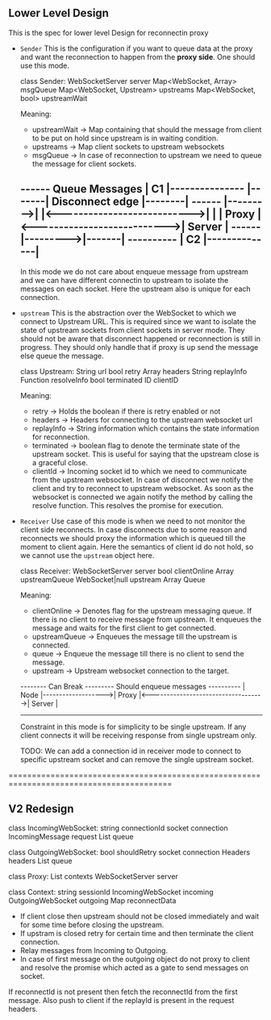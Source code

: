 ## Lower Level Design

This is the spec for lower level Design for reconnectin proxy

* `Sender`
  This is the configuration if you want to queue data at the proxy and want the
  reconnection to happen from the __proxy side__. One should use this mode.

  class Sender:
    WebSocketServer server
    Map<WebSocket, Array<String>> msgQueue
    Map<WebSocket, Upstream> upstreams
    Map<WebSocket, bool> upstreamWait

  Meaning:
    * upstreamWait -> Map containing that should the message from client to be
    put on hold since upstream is in waiting condition.
    * upstreams -> Map client sockets to upstream websockets
    * msgQueue -> In case of reconnection to upstream we need to queue the
    message for client sockets.

    ------   Queue Messages
    | C1 |---------------          |-------|    Disconnect edge          |--------|
    ------              |--------->|       |<--------------------------->|        |
                                   | Proxy |<--------------------------->| Server |
    ------              |--------->|-------|                             ----------
    | C2 |--------------|
    ------

    In this mode we do not care about enqueue message from upstream and we can
    have different connectin to upstream to isolate the messages on each socket.
    Here the upstream also is unique for each connection.

* `upstream`
  This is the abstraction over the WebSocket to which we connect to Upstream
  URL. This is required since we want to isolate the state of upstream sockets
  from client sockets in server mode. They should not be aware that disconnect
  happened or reconnection is still in progress. They should only handle that if
  proxy is up send the message else queue the message.

  class Upstream:
    String url
    bool retry
    Array<String> headers
    String replayInfo
    Function resolveInfo
    bool terminated
    ID clientID

  Meaning:
    * retry -> Holds the boolean if there is retry enabled or not
    * headers -> Headers for connecting to the upstream websocket url
    * replayInfo -> String information which contains the state information for
    reconnection.
    * terminated -> boolean flag to denote the terminate state of the upstream
    socket. This is useful for saying that the upstream close is a graceful
    close.
    * clientId -> Incoming socket id to which we need to communicate from the
    upstream websocket. In case of disconnect we notify the client and try to
    reconnect to upstream websocket. As soon as the websocket is connected we
    again notify the method by calling the resolve function. This resolves the
    promise for execution.

* `Receiver`
  Use case of this mode is when we need to not monitor the client side
  reconnects. In case disconnects due to some reason and reconnects we should
  proxy the information which is queued till the moment to client again. Here
  the semantics of client id do not hold, so we cannot use the `upstream` object
  here.

  class Receiver:
    WebSocketServer server
    bool clientOnline
    Array<String> upstreamQueue
    WebSocket|null upstream
    Array<String> Queue

  Meaning:
    * clientOnline -> Denotes flag for the upstream messaging queue. If there is
    no client to receive message from upstream. It enqueues the message and
    waits for the first client to get connected.
    * upstreamQueue -> Enqueues the message till the upstream is connected.
    * queue -> Enqueue the message till there is no client to send the
    message.
    * upstream -> Upstream websocket connection to the target.

  --------    Can Break       ---------    Should enqueue messages          ----------
  | Node |------------------->| Proxy |<----------------------------------->| Server |
  --------                    ---------                                     ----------

  Constraint in this mode is for simplicity to be single upstream. If any client
  connects it will be receiving response from single upstream only.

  TODO: We can add a connection id in receiver mode to connect to specific
  upstream socket and can remove the single upstream socket.



=========================================================================================
## V2 Redesign

class IncomingWebSocket:
  string connectionId
  socket connection
  IncomingMessage request
  List queue

class OutgoingWebSocket:
  bool shouldRetry
  socket connection
  Headers headers
  List queue

class Proxy:
  List<Context> contexts
  WebSocketServer server

class Context:
  string sessionId
  IncomingWebSocket incoming
  OutgoingWebSocket outgoing
  Map reconnectData

* If client close then upstream should not be closed immediately and wait for
some time before closing the upstream.
* If upstram is closed retry for certain time and then terminate the client
connection.
* Relay messages from Incoming to Outgoing.
* In case of first message on the outgoing object do not proxy to client and
resolve the promise which acted as a gate to send messages on socket.

If reconnectId is not present then fetch the reconnectId from the first message.
Also push to client if the replayId is present in the request headers.
